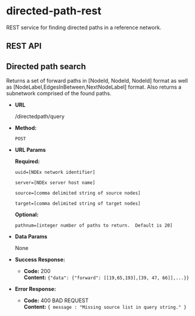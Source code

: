 directed-path-rest
===========

REST service for finding directed paths in a reference network.

## REST API

**Directed path search**
----
  Returns a set of forward paths in [NodeId, NodeId, NodeId] format as well as [NodeLabel,EdgesInBetween,NextNodeLabel] format.  Also returns a subnetwork comprised of the found paths.

* **URL**

  /directedpath/query

* **Method:**

  `POST`
  
*  **URL Params**

   **Required:**
 
   `uuid=[NDEx network identifier]`
   
   `server=[NDEx server host name]`
   
   `source=[comma delimited string of source nodes]`
   
   `target=[comma delimited string of target nodes]`
   
   
   **Optional:**
   
   `pathnum=[integer number of paths to return.  Default is 20]`
 
* **Data Params**

  None

* **Success Response:**

  * **Code:** 200 <br />
    **Content:** `{"data": {"forward": [[19,65,193],[39, 47, 66]],...}}`
 
* **Error Response:**

  * **Code:** 400 BAD REQUEST <br />
    **Content:** `{ message : "Missing source list in query string." }`

